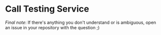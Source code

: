 # Call Testing Service

*Final note*: If there's anything you don't understand or is ambiguous, open an issue in your repository with the question ;) 
